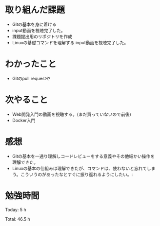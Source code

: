 # 取り組んだ課題
* Gitの基本を身に着ける 
 * input動画を視聴完了した。
 * 課題提出用のリポジトリを作成
* Linuxの基礎コマンドを理解する input動画を視聴完了した。

# わかったこと
*  Gitのpull requestや

# 次やること
* Web開発入門の動画を視聴する。(まだ買っていないので前後)
* Docker入門


# 感想
* Gitの基本を一通り理解しコードレビューをする意義やその他細かい操作を理解できた。
* Linuxの基本の仕組みは理解できたが、コマンドは、使わないと忘れてしまう。こういうのがあったなとすぐに振り返れるようにしたい。:
  
# 勉強時間
Today: 5 h

Total: 46.5 h
